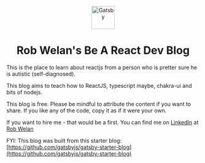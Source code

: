 <p align="center">
  <a href="https://www.gatsbyjs.com">
    <img alt="Gatsby" src="https://www.gatsbyjs.com/Gatsby-Monogram.svg" width="60" />
  </a>
</p>
<h1 align="center">
  Rob Welan's Be A React Dev Blog
</h1>

This is the place to learn about reactjs from a person who is pretter sure he is autistic (self-diagnosed).

This blog aims to teach how to ReactJS, typescript maybe, chakra-ui and bits of nodejs.

This blog is free. Please be mindful to attribute the content if you want to share. If you like any of the code, copy it as if it were your own.

If you want to hire me - that would be a first. You can find me on [LinkedIn](https://www.linkedin.com) at [Rob Welan](https://www.linkedin.com/in/robwelan/")

FYI:
This blog was built from this starter blog: [https://github.com/gatsbyjs/gatsby-starter-blog](https://github.com/gatsbyjs/gatsby-starter-blog)

